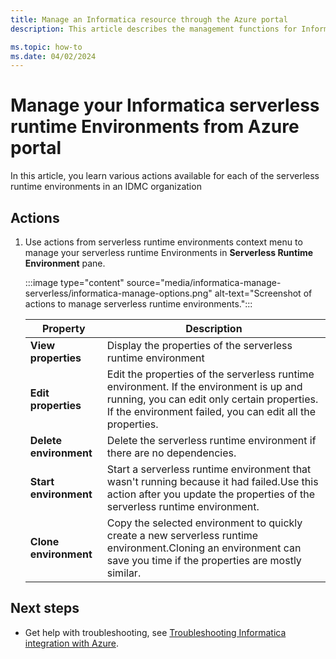 ```yaml
---
title: Manage an Informatica resource through the Azure portal
description: This article describes the management functions for Informatica IDMC on the Azure portal. 

ms.topic: how-to
ms.date: 04/02/2024
---
```


# Manage your Informatica serverless runtime Environments from Azure portal

In this article, you learn various actions available for each of the serverless runtime environments in an IDMC organization

## Actions 


1. Use actions from serverless runtime environments context menu to manage your serverless runtime Environments in **Serverless Runtime Environment** pane.


    :::image type="content" source="media/informatica-manage-serverless/informatica-manage-options.png" alt-text="Screenshot of actions to manage serverless runtime environments.":::

    | Property  | Description |
    |---------|---------|
    | **View properties**  | Display the properties of the serverless runtime environment |
    | **Edit properties**     |Edit the properties of the serverless runtime environment. If the environment is up and running, you can edit only certain properties. If the environment failed, you can edit all the properties. |
    | **Delete environment**  | Delete the serverless runtime environment if there are no dependencies. |
    | **Start environment** | Start a serverless runtime environment that wasn't running because it had failed.Use this action after you update the properties of the serverless runtime environment. |
    | **Clone environment** | Copy the selected environment to quickly create a new serverless runtime environment.Cloning an environment can save you time if the properties are mostly similar. |

## Next steps

- Get help with troubleshooting, see [Troubleshooting Informatica integration with Azure](informatica-troubleshoot.md).
<!--
- Get started with Informatica – An Azure Native ISV Service on
 
fix  links when marketplace links work.

    > [!div class="nextstepaction"]
    > [Azure portal](https://portal.azure.com/#view/HubsExtension/BrowseResource/resourceType/informatica.informaticaPLUS%2FinformaticaDeployments)

    > [!div class="nextstepaction"]
    > [Azure Marketplace](https://azuremarketplace.microsoft.com/marketplace/apps/f5-networks.f5-informatica-for-azure?tab=Overview) 
-->
